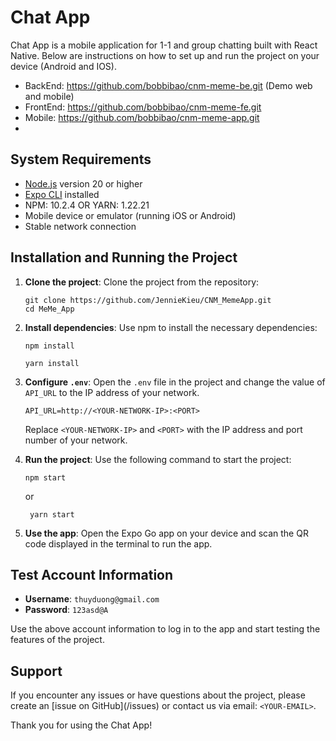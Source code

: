 # Chat App

Chat App is a mobile application for 1-1 and group chatting built with React Native. Below are instructions on how to set up and run the project on your device (Android and IOS).

- BackEnd:   https://github.com/bobbibao/cnm-meme-be.git (Demo web and mobile)
- FrontEnd:  https://github.com/bobbibao/cnm-meme-fe.git
- Mobile:    https://github.com/bobbibao/cnm-meme-app.git 
- 
## System Requirements

- [Node.js](https://nodejs.org/) version 20 or higher
- [Expo CLI](https://docs.expo.dev/get-started/installation/) installed
- NPM: 10.2.4 OR YARN: 1.22.21
- Mobile device or emulator (running iOS or Android)
- Stable network connection

## Installation and Running the Project

1. **Clone the project**: Clone the project from the repository:

    ```shell
    git clone https://github.com/JennieKieu/CNM_MemeApp.git
    cd MeMe_App
    ```

2. **Install dependencies**: Use npm to install the necessary dependencies:

    ```shell
    npm install
    ```
    ```shell
    yarn install
    ```

3. **Configure `.env`**: Open the `.env` file in the project and change the value of `API_URL` to the IP address of your network.

    ```plaintext
    API_URL=http://<YOUR-NETWORK-IP>:<PORT>
    ```

    Replace `<YOUR-NETWORK-IP>` and `<PORT>` with the IP address and port number of your network.

4. **Run the project**: Use the following command to start the project:

    ```shell
    npm start
    ```
    or
   ```shell
    yarn start
    ```

6. **Use the app**: Open the Expo Go app on your device and scan the QR code displayed in the terminal to run the app.

## Test Account Information

- **Username**: `thuyduong@gmail.com`
- **Password**: `123asd@A`

Use the above account information to log in to the app and start testing the features of the project.

## Support

If you encounter any issues or have questions about the project, please create an [issue on GitHub](<REPO-URL>/issues) or contact us via email: `<YOUR-EMAIL>`.

Thank you for using the Chat App!
